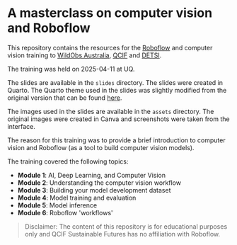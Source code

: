 # A masterclass on computer vision and Roboflow

This repository contains the resources for the [Roboflow](https://roboflow.com/) and computer vision training to [WildObs Australia](https://wildobs.org.au/), [QCIF](https://www.qcif.edu.au/) and [DETSI](https://www.detsi.qld.gov.au/). 

The training was held on 2025-04-11 at UQ. 

The slides are available in the `slides` directory. The slides were created in Quarto. The Quarto theme used in the slides was slightly modified from the original version that can be found [here](https://github.com/grantmcdermott/quarto-revealjs-clean). 

The images used in the slides are available in the `assets` directory. The original images were created in Canva and screenshots were taken from the interface. 

The reason for this training was to provide a brief introduction to computer vision and Roboflow (as a tool to build computer vision models). 

The training covered the following topics:
- **Module 1**: AI, Deep Learning, and Computer Vision
- **Module 2**: Understanding the computer vision workflow
- **Module 3**: Building your model development dataset
- **Module 4**: Model training and evaluation
- **Module 5**: Model inference
- **Module 6**: Roboflow 'workflows'


> Disclaimer: The content of this repository is for educational purposes only and QCIF Sustainable Futures has no affiliation with Roboflow. 


